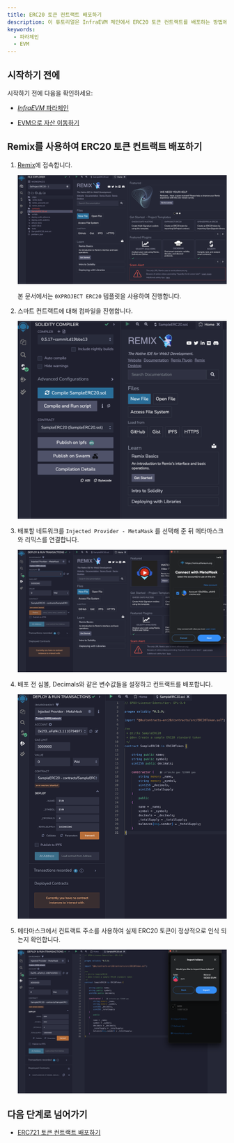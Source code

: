 ```yaml
---
title: ERC20 토큰 컨트랙트 배포하기
description: 이 튜토리얼은 InfraEVM 체인에서 ERC20 토큰 컨트랙트를 배포하는 방법에 대해서 설명합니다.
keywords:
  - 파라체인
  - EVM
---
```


## 시작하기 전에

시작하기 전에 다음을 확인하세요:

- [*InfraEVM* 파라체인](../../../service-chains/infra-evm-parachain.md)

- [EVM으로 자산 이동하기](./deposit-and-withdraw-token.md)

## Remix를 사용하여 ERC20 토큰 컨트랙트 배포하기

1. [Remix](https://remix.ethereum.org)에 접속합니다. 

    ![remix-main](/media/images/docs/infrablockchain/tutorials/service-chains/infra-evm-parachain/remix-main.png)

    본 문서에서는 `0XPROJECT ERC20` 템플릿을 사용하여 진행합니다.

2. 스마트 컨트랙트에 대해 컴파일을 진행합니다.

    ![remix-compile](/media/images/docs/infrablockchain/tutorials/service-chains/infra-evm-parachain/erc20-remix-compile.png)

3. 배포할 네트워크를 `Injected Provider - MetaMask` 를 선택해 준 뒤 메타마스크와 리믹스를 연결합니다.

    ![remix-inject-provider](/media/images/docs/infrablockchain/tutorials/service-chains/infra-evm-parachain/erc20-remix-inject-provider.png)

4. 배포 전 심볼, Decimals와 같은 변수값들을 설정하고 컨트랙트를 배포합니다.

    ![deploy-contract](/media/images/docs/infrablockchain/tutorials/service-chains/infra-evm-parachain/erc20-deploy-contract.png)

5. 메타마스크에서 컨트랙트 주소를 사용하여 실제 ERC20 토큰이 정상적으로 인식 되는지 확인합니다.

    ![remix-inject-provider](/media/images/docs/infrablockchain/tutorials/service-chains/infra-evm-parachain/erc20-token.png)

## 다음 단계로 넘어가기

- [ERC721 토큰 컨트랙트 배포하기](./deploy-erc721-contract.md)